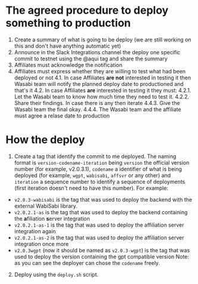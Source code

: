 # The agreed procedure to deploy something to production

1. Create a summary of what is going to be deploy (we are still working on this and don't have anything automatic yet)
2. Announce in the Slack Integrations channel the deploy one specific commit to testnet using the @aqui tag and share the summary
3. Affiliates must acknowledge the notification
4. Affiliates must express whether they are willing to test what had been deployed or not
4.1. In case Affiliates **are not** interested in testing it then Wasabi team will notify the planned deploy date to productioned and that's it
4.2. In case Affiliates **are** interested in testing it they must:
4.2.1. Let the Wasabi team to know how much time they need to test it.
4.2.2. Share their findings. In case there is any then iterate
4.4.3. Give the Wasabi team the final okay.
4.4.4. The Wasabi team and the affiliate must agree a relase date to production

# How the deploy

1. Create a tag that identify the commit to me deployed. The naming format is `version-codename-iteration` being `version` the official version number (for example, v2.0.3.1), `codename` a identifier of what is being deployed (for example, `wgpt`, `wabisabi`, `affsvr` or any other) and `iteration` a sequence number to identify a sequence of deployments (first iteration doesn't need to have this number). For example:

* `v2.0.3-wabisabi` is the tag that was used to deploy the backend with the external WabiSabi library.
* `v2.0.2.1-as` is the tag that was used to deploy the backend containing the **a**filiation **s**erver integration
* `v2.0.2.1-as-1` is the tag that was used to deploy the affiliation server integration again 
* `v2.0.2.1-as-2` is the tag that was used to deploy the affiliation server integration once more 
* `v2.0.3wgpt` (now it should be named as `v2.0.3-wgpt`) is the tag that was used to deploy the version containing the gpt compatible version
Note: as you can see the deployer can chose the `codename` freely.

2. Deploy using the `deploy.sh` script.



 

